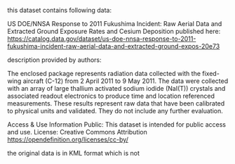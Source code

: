 this dataset contains following data:

US DOE/NNSA Response to 2011 Fukushima Incident: Raw Aerial Data and Extracted Ground Exposure Rates and Cesium Deposition
published here:
https://catalog.data.gov/dataset/us-doe-nnsa-response-to-2011-fukushima-incident-raw-aerial-data-and-extracted-ground-expos-20e73

description provided by authors:

The enclosed package represents radiation data collected with the fixed-wing aircraft (C-12) from 2 April 2011 to 9 May 2011. The data were collected with an array of large thallium activated sodium iodide (NaI(T)) crystals and associated readout electronics to produce time and location referenced measurements. These results represent raw data that have been calibrated to physical units and validated. They do not include any further evaluation.

Access & Use Information
Public: This dataset is intended for public access and use.
License: Creative Commons Attribution
https://opendefinition.org/licenses/cc-by/

the original data is in KML format which is not 
